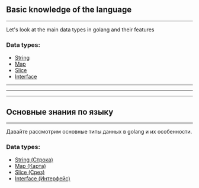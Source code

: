 ## Basic knowledge of the language
***
Let's look at the main data types in golang and their features
### Data types:
- [String](https://github.com/lumorow/golang-interview-preparation/tree/main/Basic/string)
- [Map](https://github.com/lumorow/golang-interview-preparation/tree/main/Basic/map)
- [Slice](https://github.com/lumorow/golang-interview-preparation/tree/main/Basic/slice)
- [Interface](https://github.com/lumorow/golang-interview-preparation/tree/main/Basic/interface)

***
***
***

## Основные знания по языку
***
Давайте рассмотрим основные типы данных в golang и их особенности.
### Data types:
- [String (Строка)](https://github.com/lumorow/golang-interview-preparation/tree/main/Basic/string)
- [Map (Карта)](https://github.com/lumorow/golang-interview-preparation/tree/main/Basic/map)
- [Slice (Срез)](https://github.com/lumorow/golang-interview-preparation/tree/main/Basic/slice)
- [Interface (Интерфейс)](https://github.com/lumorow/golang-interview-preparation/tree/main/Basic/interface)